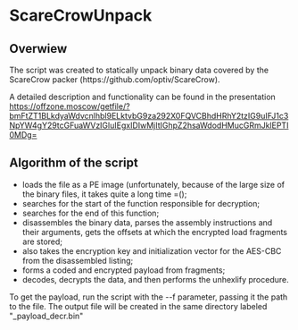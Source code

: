 # ScareCrowUnpack
<h2>Overwiew</h2>
The script was created to statically unpack binary data covered by the ScareCrow packer (https://github.com/optiv/ScareCrow). 

A detailed description and functionality can be found in the presentation https://offzone.moscow/getfile/?bmFtZT1BLkdyaWdvcnlhbl9ELktvbG9za292X0FQVCBhdHRhY2tzIG9uIFJ1c3NpYW4gY29tcGFuaWVzIGluIEgxIDIwMjItIGhpZ2hsaWdodHMucGRmJklEPTI0MDg=

<h2>Algorithm of the script</h2>
<ul>
<li>loads the file as a PE image (unfortunately, because of the large size of the binary files, it takes quite a long time =();</li>
<li>searches for the start of the function responsible for decryption;</li>
<li>searches for the end of this function;</li>
<li>disassembles the binary data, parses the assembly instructions and their arguments, gets the offsets at which the encrypted load fragments are stored;</li>
<li>also takes the encryption key and initialization vector for the AES-CBC from the disassembled listing;</li>
<li>forms a coded and encrypted payload from fragments;</li>
<li>decodes, decrypts the data, and then performs the unhexlify procedure.</li>
</ul>

To get the payload, run the script with the --f parameter, passing it the path to the file. The output file will be created in the same directory labeled "_payload_decr.bin"
